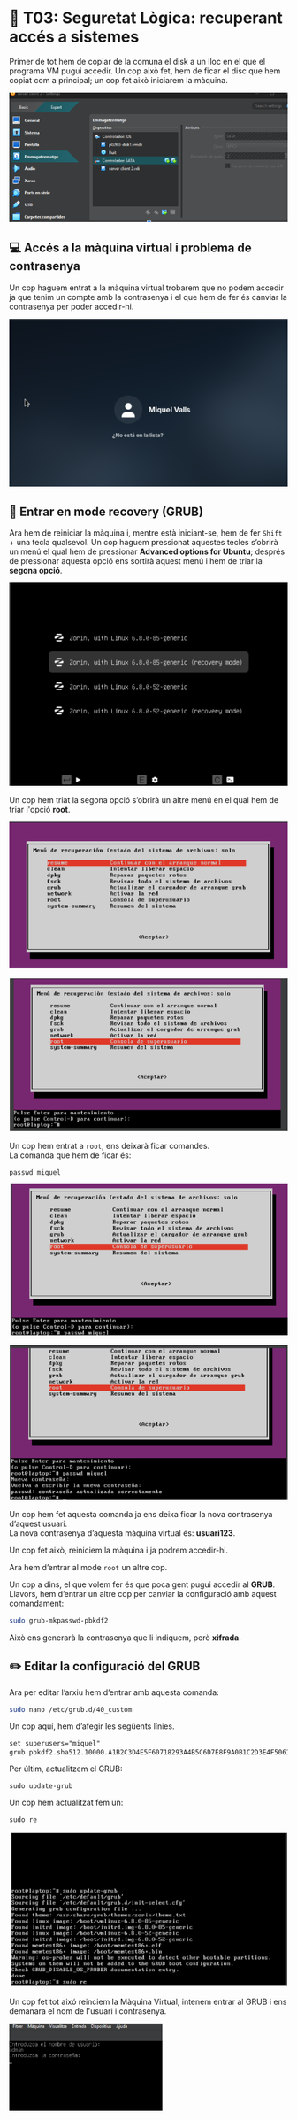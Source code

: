 # 🔐 T03: Seguretat Lògica: recuperant accés a sistemes

Primer de tot hem de copiar de la comuna el disk a un lloc en el que el programa VM pugui accedir. Un cop això fet, hem de ficar el disc que hem copiat com a principal; un cop fet això iniciarem la màquina.

![Captura1](img/Capt1.png)

## 💻 Accés a la màquina virtual i problema de contrasenya
Un cop haguem entrat a la màquina virtual trobarem que no podem accedir ja que tenim un compte amb la contrasenya i el que hem de fer és canviar la contrasenya per poder accedir-hi.


![Captura2](img/Capt2.png)


## 🔁 Entrar en mode recovery (GRUB)
Ara hem de reiniciar la màquina i, mentre està iniciant-se, hem de fer `Shift` + una tecla qualsevol. Un cop haguem pressionat aquestes tecles s’obrirà un menú el qual hem de pressionar **Advanced options for Ubuntu**; després de pressionar aquesta opció ens sortirà aquest menú i hem de triar la **segona opció**.

![Captura3](img/Capt3.png)

Un cop hem triat la segona opció s’obrirà un altre menú en el qual hem de triar l'opció **root**.

![Captura4](img/Capt4.png)


![Captura 5](img/Capt5.png)

Un cop hem entrat a `root`, ens deixarà ficar comandes.  
La comanda que hem de ficar és:

```
passwd miquel
```
![Captura6](img/Capt6.png)


![Captura7](img/Capt7.png)


Un cop hem fet aquesta comanda ja ens deixa ficar la nova contrasenya d’aquest usuari.  
La nova contrasenya d’aquesta màquina virtual és: **usuari123**.  

Un cop fet això, reiniciem la màquina i ja podrem accedir-hi.  

Ara hem d’entrar al mode `root` un altre cop.  

Un cop a dins, el que volem fer és que poca gent pugui accedir al **GRUB**.  
Llavors, hem d’entrar un altre cop per canviar la configuració amb aquest comandament:



```bash
sudo grub-mkpasswd-pbkdf2
```
Això ens generarà la contrasenya que li indiquem, però **xifrada**.

## ✏️ Editar la configuració del GRUB

Ara per editar l’arxiu hem d’entrar amb aquesta comanda:

```bash
sudo nano /etc/grub.d/40_custom
```
Un cop aquí, hem d’afegir les següents línies.
```
set superusers="miquel"
grub.pbkdf2.sha512.10000.A1B2C3D4E5F60718293A4B5C6D7E8F9A0B1C2D3E4F5061728394A5B6C7D8E9F0A1B2C3D4E5F67A8B9C0D1E2F3A4B5C6D7E8F9A0B1C2D3E4F5A6B7C8D9E0F1A2B3C4D5E6F7A8B9C0
```
Per últim, actualitzem el GRUB:
```
sudo update-grub
```

Un cop hem actualitzat fem un:
```
sudo re
```
![Captura8](img/Capt8.png)

Un cop fet tot aixó reinciem la Màquina Virtual, intenem entrar al GRUB i ens demanara el nom de l'usuari i contrasenya.

![Captura9](img/Capt9.png)

